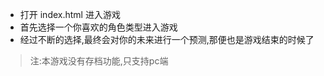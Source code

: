 - 打开 index.html 进入游戏
- 首先选择一个你喜欢的角色类型进入游戏
- 经过不断的选择,最终会对你的未来进行一个预测,那便也是游戏结束的时候了

> 注:本游戏没有存档功能,只支持pc端

